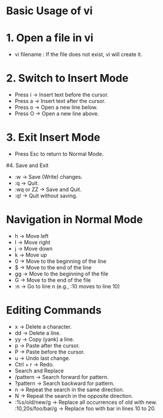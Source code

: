 # Basic Usage of vi
# 1. Open a file in vi
 - vi filename : If the file does not exist, vi will create it.

# 2. Switch to Insert Mode
- Press i → Insert text before the cursor.
- Press a → Insert text after the cursor.
- Press o → Open a new line below.
- Press O → Open a new line above.

# 3. Exit Insert Mode
 - Press Esc to return to Normal Mode.

#4. Save and Exit
- :w → Save (Write) changes.
- :q → Quit.
- :wq or ZZ → Save and Quit.
- :q! → Quit without saving.

# Navigation in Normal Mode
- h → Move left
- l → Move right
- j → Move down
- k → Move up
- 0 → Move to the beginning of the line
- $ → Move to the end of the line
- gg → Move to the beginning of the file
- G → Move to the end of the file
- :n → Go to line n (e.g., :10 moves to line 10)

# Editing Commands
- x → Delete a character.
- dd → Delete a line.
- yy → Copy (yank) a line.
- p → Paste after the cursor.
- P → Paste before the cursor.
- u → Undo last change.
- Ctrl + r → Redo.
- Search and Replace
- /pattern → Search forward for pattern.
- ?pattern → Search backward for pattern.
- n → Repeat the search in the same direction.
- N → Repeat the search in the opposite direction.
- :%s/old/new/g → Replace all occurrences of old with new.
:10,20s/foo/bar/g → Replace foo with bar in lines 10 to 20.
